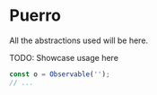 # Puerro

All the abstractions used will be here.

TODO: Showcase usage here

```javascript
const o = Observable('');
// ...
```

